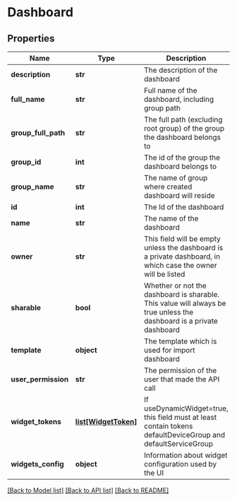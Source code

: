 # Dashboard

## Properties
Name | Type | Description | Notes
------------ | ------------- | ------------- | -------------
**description** | **str** | The description of the dashboard | [optional] 
**full_name** | **str** | Full name of the dashboard, including group path | [optional] 
**group_full_path** | **str** | The full path (excluding root group) of the group the dashboard belongs to | [optional] 
**group_id** | **int** | The id of the group the dashboard belongs to | [optional] 
**group_name** | **str** | The name of group where created dashboard will reside | [optional] 
**id** | **int** | The Id of the dashboard | [optional] 
**name** | **str** | The name of the dashboard | 
**owner** | **str** | This field will be empty unless the dashboard is a private dashboard, in which case the owner will be listed | [optional] 
**sharable** | **bool** | Whether or not the dashboard is sharable. This value will always be true unless the dashboard is a private dashboard | [optional] 
**template** | **object** | The template which is used for import dashboard | [optional] 
**user_permission** | **str** | The permission of the user that made the API call | [optional] 
**widget_tokens** | [**list[WidgetToken]**](WidgetToken.md) | If useDynamicWidget&#x3D;true, this field must at least contain tokens defaultDeviceGroup and defaultServiceGroup | [optional] 
**widgets_config** | **object** | Information about widget configuration used by the UI | [optional] 

[[Back to Model list]](../README.md#documentation-for-models) [[Back to API list]](../README.md#documentation-for-api-endpoints) [[Back to README]](../README.md)


